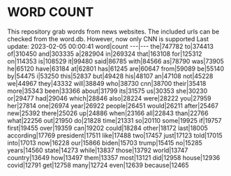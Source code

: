 # WORD COUNT
This repository grab words from news websites. The included urls can be checked from the word.db.
However, now only CNN is supported
Last update: 2023-02-05 00:00:41
word|count
---|---
the|747782
to|374413
of|310450
and|303335
a|282904
in|269324
that|163108
for|125312
on|114353
is|108529
it|99480
said|86785
with|84566
as|78790
was|73905
he|65120
have|63184
at|62801
has|61245
are|60647
from|59089
be|55140
by|54475
i|53250
this|52837
but|49428
his|48107
an|47108
not|45228
we|44967
they|43332
will|38849
who|38730
cnn|38700
their|35418
more|35343
been|33366
about|31799
its|31575
us|30353
she|30230
or|29477
had|29046
which|28846
also|28224
were|28222
you|27959
her|27814
one|26974
year|26922
people|26451
would|26211
after|25467
new|25392
there|25026
up|24886
when|23166
all|22843
than|22766
what|22256
out|21950
do|21828
time|21331
so|20110
some|19925
if|19757
first|19455
over|19359
can|19202
could|18284
other|18172
last|18005
according|17769
president|17511
like|17488
two|17457
just|17123
told|17015
into|17013
now|16228
our|15866
biden|15703
trump|15415
no|15285
years|14560
state|14273
while|13837
those|13792
world|13747
country|13649
how|13497
them|13357
most|13121
did|12958
house|12936
covid|12791
get|12758
many|12724
even|12639
because|12465
